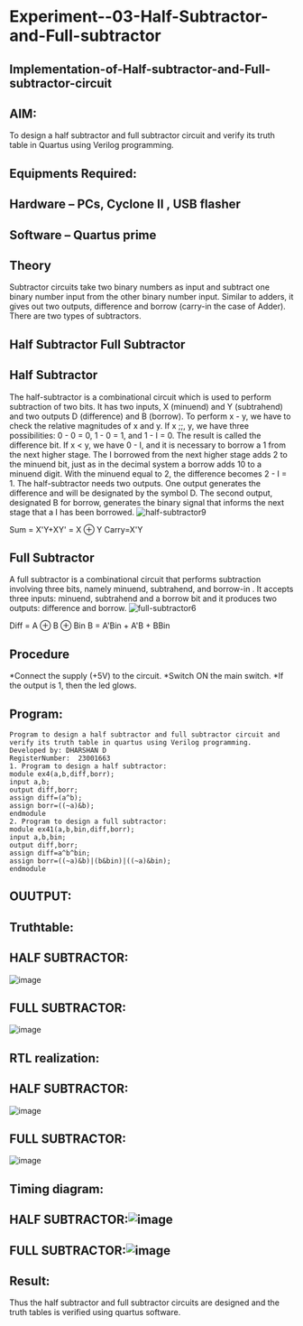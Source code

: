 # Experiment--03-Half-Subtractor-and-Full-subtractor
## Implementation-of-Half-subtractor-and-Full-subtractor-circuit
## AIM:
To design a half subtractor and full subtractor circuit and verify its truth table in Quartus using Verilog programming.

## Equipments Required:
## Hardware – PCs, Cyclone II , USB flasher
## Software – Quartus prime
## Theory
Subtractor circuits take two binary numbers as input and subtract one binary number input from the other binary number input. Similar to adders, it gives out two outputs, difference and borrow (carry-in the case of Adder). There are two types of subtractors.

## Half Subtractor Full Subtractor
## Half Subtractor
The half-subtractor is a combinational circuit which is used to perform subtraction of two bits. It has two inputs, X (minuend) and Y (subtrahend) and two outputs D (difference) and B (borrow). To perform x - y, we have to check the relative magnitudes of x and y. If x ;;, y, we have three possibilities: 0 - 0 = 0, 1 - 0 = 1, and 1 - I = 0. The result is called the difference bit. If x < y, we have 0 - I, and it is necessary to borrow a 1 from the next higher stage. The I borrowed from the next higher stage adds 2 to the minuend bit, just as in the decimal system a borrow adds 10 to a minuend digit. With the minuend equal to 2, the difference becomes 2 - I = 1. The half-subtractor needs two outputs. One output generates the difference and will be designated by the symbol D. The second output, designated B for borrow, generates the binary signal that informs the next stage that a I has been borrowed.
![half-subtractor9](https://user-images.githubusercontent.com/36288975/166112538-58c3bc7c-ee5d-4e6a-ac8d-8e8328efe27a.png)


Sum = X'Y+XY' = X ⊕ Y
Carry=X'Y
## Full Subtractor
A full subtractor is a combinational circuit that performs subtraction involving three bits, namely minuend, subtrahend, and borrow-in . It accepts three inputs: minuend, subtrahend and a borrow bit and it produces two outputs: difference and borrow. 
![full-subtractor6](https://user-images.githubusercontent.com/36288975/166112541-24c68359-3de8-4674-ae22-8272ffc385ed.png)


Diff = A ⊕ B ⊕ Bin B = A'Bin + A'B + BBin

## Procedure
*Connect the supply (+5V) to the circuit.
*Switch ON the main switch.
*If the output is 1, then the led glows.
## Program:
```
Program to design a half subtractor and full subtractor circuit and verify its truth table in quartus using Verilog programming.
Developed by: DHARSHAN D
RegisterNumber:  23001663
1. Program to design a half subtractor:
module ex4(a,b,diff,borr);
input a,b;
output diff,borr;
assign diff=(a^b);
assign borr=((~a)&b);
endmodule 
2. Program to design a full subtractor:
module ex41(a,b,bin,diff,borr);
input a,b,bin;
output diff,borr;
assign diff=a^b^bin;
assign borr=((~a)&b)|(b&bin)|((~a)&bin);
endmodule
```
## OUUTPUT:
## Truthtable:
## HALF SUBTRACTOR:
![image](https://github.com/dharshan7200/Experiment--03-Half-Subtractor-and-Full-subtractor/assets/138850116/8c7c2108-82eb-4d03-a164-766a02b4e78e)
## FULL SUBTRACTOR:
![image](https://github.com/dharshan7200/Experiment--03-Half-Subtractor-and-Full-subtractor/assets/138850116/1b8921ff-558d-44fe-bde0-4678d0391978)
## RTL realization:
## HALF SUBTRACTOR:
![image](https://github.com/dharshan7200/Experiment--03-Half-Subtractor-and-Full-subtractor/assets/138850116/6c983604-445d-4648-890c-48740414f01e)
## FULL SUBTRACTOR:
![image](https://github.com/dharshan7200/Experiment--03-Half-Subtractor-and-Full-subtractor/assets/138850116/a4f49bde-4083-4c14-b74f-2ce04c24e7ab)
## Timing diagram:
## HALF SUBTRACTOR:![image](https://github.com/dharshan7200/Experiment--03-Half-Subtractor-and-Full-subtractor/assets/138850116/53f37e09-eb35-4e29-909e-25a3eeb72a0e)
## FULL SUBTRACTOR:![image](https://github.com/dharshan7200/Experiment--03-Half-Subtractor-and-Full-subtractor/assets/138850116/cdfd6a13-e4af-4cd1-b9fa-8c82df0e8c21)
## Result:
Thus the half subtractor and full subtractor circuits are designed and the truth tables is verified using quartus software.
